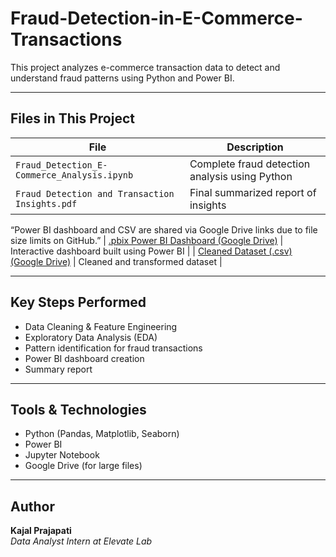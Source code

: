 # Fraud-Detection-in-E-Commerce-Transactions


This project analyzes e-commerce transaction data to detect and understand fraud patterns using Python and Power BI.

---

## Files in This Project

| File | Description |
|------|-------------|
| `Fraud_Detection_E-Commerce_Analysis.ipynb` | Complete fraud detection analysis using Python |
| `Fraud Detection and Transaction Insights.pdf` | Final summarized report of insights |
“Power BI dashboard and CSV are shared via Google Drive links due to file size limits on GitHub.”
| [.pbix Power BI Dashboard (Google Drive)](https://drive.google.com/file/d/1IOGc5sxWDTbKk8Ghb5oXcQxrkA_yt5Ei/view?usp=sharing) | Interactive dashboard built using Power BI |
| [Cleaned Dataset (.csv) (Google Drive)](https://drive.google.com/file/d/1bXfY59lCcAf1Jh0LpBDMYvhYVHFdMfEd/view?usp=sharing) | Cleaned and transformed dataset |

---

## Key Steps Performed

- Data Cleaning & Feature Engineering
- Exploratory Data Analysis (EDA)
- Pattern identification for fraud transactions
- Power BI dashboard creation
- Summary report

---

## Tools & Technologies

- Python (Pandas, Matplotlib, Seaborn)
- Power BI
- Jupyter Notebook
- Google Drive (for large files)

---

## Author

**Kajal Prajapati**  
_Data Analyst Intern at Elevate Lab_



